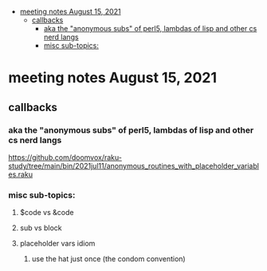 - [meeting notes August 15, 2021](#org89ef567)
  - [callbacks](#org0322c17)
    - [aka the "anonymous subs" of perl5, lambdas of lisp and other cs nerd langs](#orgd1391c3)
    - [misc sub-topics:](#org8e61a7f)


<a id="org89ef567"></a>

# meeting notes August 15, 2021


<a id="org0322c17"></a>

## callbacks


<a id="orgd1391c3"></a>

### aka the "anonymous subs" of perl5, lambdas of lisp and other cs nerd langs

<https://github.com/doomvox/raku-study/tree/main/bin/2021jul11/anonymous_routines_with_placeholder_variables.raku>


<a id="org8e61a7f"></a>

### misc sub-topics:

1.  $code vs &code

2.  sub vs block

3.  placeholder vars idiom

    1.  use the hat just once (the condom convention)
